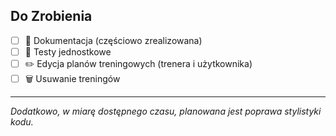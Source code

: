 ##  Do Zrobienia
- [ ] 📝 Dokumentacja (częściowo zrealizowana)
- [ ] 🧪 Testy jednostkowe
- [ ] ✏️ Edycja planów treningowych (trenera i użytkownika)
- [ ] 🗑️ Usuwanie treningów
      
---
*Dodatkowo, w miarę dostępnego czasu, planowana jest poprawa stylistyki kodu.*
